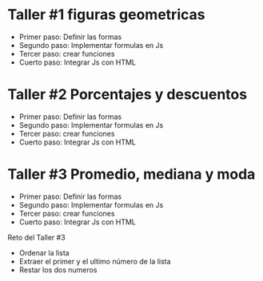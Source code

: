 # Taller #1 figuras geometricas

- Primer paso: Definir las formas 
- Segundo paso:  Implementar formulas en Js
- Tercer paso: crear funciones 
- Cuerto paso: Integrar Js con HTML

# Taller #2 Porcentajes y descuentos

- Primer paso: Definir las formas 
- Segundo paso:  Implementar formulas en Js
- Tercer paso: crear funciones 
- Cuerto paso: Integrar Js con HTML

# Taller #3 Promedio, mediana y moda

- Primer paso: Definir las formas 
- Segundo paso:  Implementar formulas en Js
- Tercer paso: crear funciones 
- Cuerto paso: Integrar Js con HTML

Reto del Taller #3
- Ordenar la lista
- Extraer el primer y el ultimo número de la lista
- Restar los dos numeros
